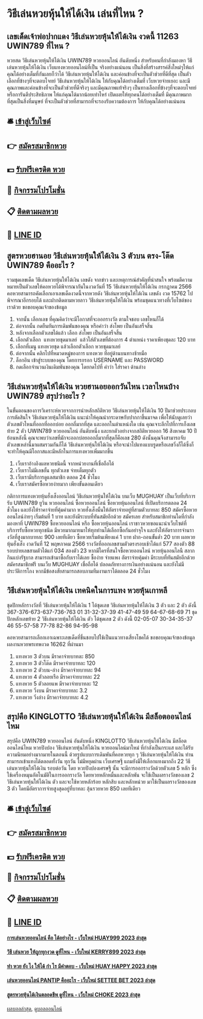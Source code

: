 # วิธีเล่นหวยหุ้นให้ได้เงิน เล่นที่ไหน ?
## เลขเด็ดเจ้าพ่อปากแดง วิธีเล่นหวยหุ้นให้ได้เงิน งวดนี้ 11263 UWIN789 ที่ไหน ?
หวยสด วิธีเล่นหวยหุ้นให้ได้เงิน UWIN789 หวยออนไลน์ อันดับหนึ่ง สำหรับคนที่กำลังมองหา วิธีเล่นหวยหุ้นให้ได้เงิน เว็บแทงหวยออนไลน์ที่เป็น จริงอย่างแน่นอน เป็นสิ่งที่สร้างสรรค์สิ่งใหม่ๆให้แก่คุณได้อย่างเต็มที่กันเลยก็ว่าได้ วิธีเล่นหวยหุ้นให้ได้เงิน และค่อนข้างที่จะเป็นตัวช่วยที่ดีที่สุด เป็นตัวเลือกที่ข้างๆที่จะตอบโจทย์ วิธีเล่นหวยหุ้นให้ได้เงิน ให้กับคุณได้อย่างเต็มที่ เว็บหวยจ่ายเยอะ และมีคุณภาพและค่อนข้างที่จะเป็นตัวช่วยที่ดีจริงๆ และมีคุณภาพแท้จริงๆ เป็นทางเลือกที่ข้างๆที่จะตอบโจทย์หรือการันตีประสิทธิภาพ ให้แก่คุณได้มากน้อยเท่าไหร่ เปิดเผยให้ทุกคนได้อย่างเต็มที่ มีคุณภาพมากที่สุดเป็นสิ่งที่มนุษย์ ที่จะเป็นตัวช่วยที่สามารถที่จะรองรับความต้องการ ให้กับคุณได้อย่างแน่นอน

## 🛎 [เข้าสู่เว็บไซต์](https://bit.ly/3BG5bNw)
## 👉 [สมัครสมาชิกหวย](https://bit.ly/3BG5bNw)
## 💵 [รับฟรีเครดิต หวย](https://bit.ly/3C3mvgS)
## 👑 [กิจกรรมโปรโมชั่น](https://bit.ly/3C3mvgS)
## 📋 [ติดตามผลหวย](https://bit.ly/3C3mvgS)
## 📱 [LINE ID](https://bit.ly/3C3mvgS)

## สูตรหวยฮานอย วิธีเล่นหวยหุ้นให้ได้เงิน 3 ตัวบน ตรง-โต๊ด UWIN789 คืออะไร ?
รวมชุดเลขเด็ด วิธีเล่นหวยหุ้นให้ได้เงิน เลขดัง จากข่าว และเหตุการณ์สำคัญที่น่าสนใจ พร้อมตีความหมายเป็นตัวเลขให้คอหวยได้พิจารณากันในงวดวันที่ 15 วิธีเล่นหวยหุ้นให้ได้เงิน กรกฎาคม 2566
คอหวยสามารถคัดเลือกเอาเลขเด็ดงวดนี้จากหวยดัง วิธีเล่นหวยหุ้นให้ได้เงิน เลขดัง งวด 15762 ไปพิจารณาอีกรอบได้ และฝากติดตามหวยลาว วิธีเล่นหวยหุ้นให้ได้เงิน พร้อมชุดแนวทางที่เว็บไซต์ของเราด้วย
ขอขอบคุณเจ้าของข้อมูล

1. จากนั้น เลือกเลข ที่คุณคิดว่าจะมีโอกาสที่จะออกรางวัล ตามใจชอบ เลขไหนก็ได้
2. ต่อจากนั้น กดยืนยันการเดิมพันของคุณ หรือคำว่า ส่งโพย เป็นอันเสร็จสิ้น
3. หลังจากเลือกตัวเลขได้แล้ว เลือก ส่งโพย เป็นอันเสร็จสิ้น
4. เลือกตัวเลือก  แทงหวยชุดมาเลย์  แล้วใส่ตัวเลขที่ต้องการ 4 ตำแหน่ง ราคาเพียงชุดละ 120 บาท
5. เลือกที่เมนู แทงหวยชุด แล้วเลือกตัวเลือก หวยชุดมาเลย์
6. ต่อจากนั้น คลิกไปที่หมวดหมู่ของการ แทงหวย ที่อยู่ด้านบนทางซ้ายมือ
7. ล็อกอิน เข้าสู่ระบบของคุณ โดยการกรอก USERNAME และ PASSWORD
8. กดเลือกจำนวนเงินเดิมพันของคุณ โดยกดไปที่ คำว่า ใส่ราคา ด้านล่าง

## วิธีเล่นหวยหุ้นให้ได้เงิน หวยฮานอยออกวันไหน เวลาไหนบ้าง UWIN789 สรุปว่าอะไร ?
ในขั้นตอนของการวิเคราะห์หวยจากการนำหลักสถิติหวย วิธีเล่นหวยหุ้นให้ได้เงิน 10 ปีมาช่วยประกอบการตัดสินใจ วิธีเล่นหวยหุ้นให้ได้เงิน แนะนำให้คุณนำกระดาษกับปากกาขึ้นมาจด
เพื่อให้นับดูเลยว่าตัวเลขตัวไหนที่ออกที่ออกบ่อย ออกถี่มากที่สุด และออกในตำแหน่งใด เช่น คุณเจาะลึกไปที่การเก็งเลขท้าย 2 ตัว UWIN789 หวยออนไลน์ อันดับหนึ่ง และยกตัวอย่างจากสถิติหวยออก 16 สิงหาคม 10 ปีย้อนหลังนี้
คุณจะพบว่าเลขที่มักจะออกบ่อยออกถี่มากที่สุดก็คือเลข 280 ดังนั้นคุณจึงสามารถจับตัวเลขเหล่านี้มาผสมรวมกันก็ได้ วิธีเล่นหวยหุ้นให้ได้เงิน หรือจะนำไปแทงแบบรูดหรือเลขวิ่งก็ได้ซึ่งก็จะทำให้คุณมีโอกาสและมีหลักในการแทงหวยเพิ่มมากขึ้น
1. เว็บเราอ้างอิงผลหวยชนิดนี้ จากหน่วยงานที่เชื่อถือได้
2. เว็บเราไม่มีเลขอั้น ทุกตัวเลข จ่ายเต็มทุกตัว
3. เว็บเรามีบริการดูแลสมาชิก ตลอด 24 ชั่วโมง
4. เว็บเราสมัครซื้อหวยง่ายมาก เพียงขั้นตอนเดียว

กติกาการแทงหวยหุ้นฮั่งเส็งออนไลน์ วิธีเล่นหวยหุ้นให้ได้เงิน บนเว็บ MUGHUAY เป็นเว็บที่บริการรับ UWIN789 ยูวิน หวยออนไลน์ ซื้อหวยออนไลน์ ซื้อหวยหุ้นออนไลน์ ที่เปิดบริการตลอด 24 ชั่วโมง และยังให้ราคาจ่ายที่คุ้มค่ามาก หวยฮั่งเส็งนั้นให้อัตราจ่ายอยู่ที่สามตัวบาทละ 850 สมัครซื้อหวยออนไลน์ง่ายๆ เริ่มต้นที่ 1 บาท และยังมีระบบที่ทันสมัยอีกด้วย สมัครเลย
สำหรับสมาชิกท่านใดที่กำลังมองหาที่ UWIN789 ซื้อหวยออนไลน์ หรือ ซื้อหวยหุ้นออนไลน์ เราชาวหวยขอแนะนำเว็บไซต์ที่บริการรับซื้อหวยทุกชนิด มีหวยมากมายมาให้ทุกท่านได้เลือกซื้อกันอย่าจุใจ และยังให้อัตราการจ่านรางวัลที่สูงมากบาทละ 900 เลยทีเดียว ซื้อหวยเริ่มต้นเพียงแค่ 1 บาท ฝาก-ถอนขั้นต่ำ 20 บาท
ผลหวยหุ้นฮั่งเส็ง งวดวันที่ 12 พฤษภาคม 2566 รางวัลที่ออกเลขสามตัวตรงรอบเช้าได้แก่ 577 สองตัว 88 รอบบ่ายเลขสามตัวได้แก่ 034 สองตัว 23 หากมีใครที่สนใจซื้อหวยออนไลน์ หวยหุ้นออนไลนื สลากกินแบ่งรัฐบาล สามารถเข้ามาซื้อกับเราได้เลย ซื้อง่าย จ่ายแพง อัตราจ่ายคุ้มค่า มีระบบที่ทันสมัยอีกด้วย สมัครสมาชิกฟรี บนเว็บ MUGHUAY เชื่อถือได้ ปลอดภัยทางการเงินอย่างแน่นอน และยังไม่มีประวัติการโกง หากมีข้อสงสัยสามารถสอบภามทีมงานเราได้ตลอด 24 ชั่วโมง

## วิธีเล่นหวยหุ้นให้ได้เงิน เทคนิคในการแทง หวยหุ้นเกาหลี
ชุดปักหลักรางวัลที่ วิธีเล่นหวยหุ้นให้ได้เงิน 1 ได้ชุดเลข วิธีเล่นหวยหุ้นให้ได้เงิน 3 ตัว และ 2 ตัว ดังนี้
367-376-673-637-736-763
01
31-32-37-39
41-47-49
59
64-67-68-69
71
ชุดปักหลักเลขท้าย 2 วิธีเล่นหวยหุ้นให้ได้เงิน ตัว ได้ชุดเลข 2 ตัว ดังนี้
02-05-07
30-34-35-37
46
55-57-58
77-78
82-86
94-95-98

คอหวยสามารถเลือกเอาเฉพาะเลขเด็ดที่ชื่นชอบไปใช้เป็นแนวทางเสี่ยงโชคได้
ขอขอบคุณเจ้าของข้อมูล
ผลงานหวยพรเทพงวด 16262 ที่ผ่านมา
1. แทงหวย 3 ตัวบน มีราคาจ่ายบาทละ 850
2. แทงหวย 3 ตัวโต๊ด มีราคาจ่ายบาทละ 120
3. แทงหวย 2 ตัวบน-ล่าง มีราคาจ่ายบาทละ 94
4. แทงหวย 4 ตัวลอยเรือ มีราคาจ่ายบาทละ 22
5. แทงหวย 5 ตัวลอยแพ มีราคาจ่ายบาทละ 12
6. แทงหวย วิ่งบน มีราคาจ่ายบาทละ 3.2
7. แทงหวย วิ่งล่าง มีราคาจ่ายบาทละ 4.2

## สรุปคือ KINGLOTTO วิธีเล่นหวยหุ้นให้ได้เงิน มีสล็อตออนไลน์ไหม
สรุปคือ UWIN789 หวยออนไลน์ อันดับหนึ่ง KINGLOTTO วิธีเล่นหวยหุ้นให้ได้เงิน มีสล็อตออนไลน์ไหม หวยปิงปอง วิธีเล่นหวยหุ้นให้ได้เงิน หวยออนไลน์มาใหม่ ที่กำลังเป็นกระแส และได้รับความนิยมอย่างมากมายในตอนนี้ ด้วยรูปแบบการเดิมพันที่คอหวยทุก ๆ วิธีเล่นหวยหุ้นให้ได้เงิน ท่านสามารถเข้าแทงได้ตลอดทั้งวัน ทุกวัน ไม่มีหยุดผ่าน เว็บเศรษฐี แถมยังมีให้เลือกแทงมากถึง 22 วิธีเล่นหวยหุ้นให้ได้เงิน รอบต่อวัน โดย หวยปิงปองเศรษฐี นั้น จะมีการออกรางวัลด้วยตัวเลข 5 หลัก ซึ่งใช้เครื่องหมุนอัตโนมัติในการออกรางวัล โดยหวยหลักหมื่นและหลักพัน จะใช้เป็นผลรางวัลของเลข 2 วิธีเล่นหวยหุ้นให้ได้เงิน ตัว และจะใช้หวยหลักร้อย หลักสิบ และหลักหน่วย มาใช้เป็นผลรางวัลของเลข 3 ตัว โดยมีอัตราการจ่ายสูงสุดอยู่ที่บาทละ ลุ้นรวยหวย 850 เลยทีเดียว

## 🛎 [เข้าสู่เว็บไซต์](https://bit.ly/3BG5bNw)
## 👉 [สมัครสมาชิกหวย](https://bit.ly/3BG5bNw)
## 💵 [รับฟรีเครดิต หวย](https://bit.ly/3C3mvgS)
## 👑 [กิจกรรมโปรโมชั่น](https://bit.ly/3C3mvgS)
## 📋 [ติดตามผลหวย](https://bit.ly/3C3mvgS)
## 📱 [LINE ID](https://bit.ly/3C3mvgS)

#### [การเล่นหวยออนไลน์ คือ ได้อย่างไร - เว็บใหม่ HUAY999 2023 ล่าสุด](https://atom.io/themes/การเล่นหวยออนไลน์%20คือ%20ได้อย่างไร%20-%20เว็บใหม่%20huay999%202023%20ล่าสุด)
#### [วิธี เล่นหวย ให้ถูกทุกงวด ดูที่ไหน - เว็บใหม่ KERRY899 2023 ล่าสุด](https://atom.io/themes/วิธี%20เล่นหวย%20ให้ถูกทุกงวด%20ดูที่ไหน%20-%20เว็บใหม่%20kerry899%202023%20ล่าสุด)
#### [ทํา หวย ยัง ไง ให้ได้ กํา ไร มีคำตอบ - เว็บใหม่ HUAY HAPPY 2023 ล่าสุด](https://atom.io/themes/ทํา%20หวย%20ยัง%20ไง%20ให้ได้%20กํา%20ไร%20มีคำตอบ%20-%20เว็บใหม่%20huay%20happy%202023%20ล่าสุด)
#### [เล่นหวยออนไลน์ PANTIP คืออะไร - เว็บใหม่ SETTEE BET 2023 ล่าสุด](https://atom.io/themes/เล่นหวยออนไลน์%20pantip%20คืออะไร%20-%20เว็บใหม่%20settee%20bet%202023%20ล่าสุด)
#### [สูตรหวยหุ้นได้เงินตลอดชีพ ดูที่ไหน - เว็บใหม่ CHOKE 2023 ล่าสุด](https://atom.io/themes/สูตรหวยหุ้นได้เงินตลอดชีพ%20ดูที่ไหน%20-%20เว็บใหม่%20choke%202023%20ล่าสุด)

[ผลบอลล่าสุด](https://siamsport.tv "ผลบอลล่าสุด"), [ดูบอลออนไลน์](https://siamsport.tv/ดูบอลสด "ดูบอลออนไลน์")